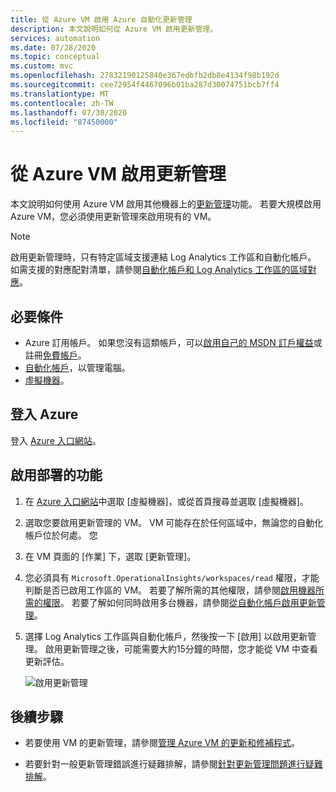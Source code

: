 ```yaml
---
title: 從 Azure VM 啟用 Azure 自動化更新管理
description: 本文說明如何從 Azure VM 啟用更新管理。
services: automation
ms.date: 07/28/2020
ms.topic: conceptual
ms.custom: mvc
ms.openlocfilehash: 27832190125840e367edbfb2db8e4134f98b192d
ms.sourcegitcommit: cee72954f4467096b01ba287d30074751bcb7ff4
ms.translationtype: MT
ms.contentlocale: zh-TW
ms.lasthandoff: 07/30/2020
ms.locfileid: "87450000"
---
```

# <a name="enable-update-management-from-an-azure-vm"></a>從 Azure VM 啟用更新管理

本文說明如何使用 Azure VM 啟用其他機器上的[更新管理](update-mgmt-overview.md)功能。 若要大規模啟用 Azure VM，您必須使用更新管理來啟用現有的 VM。

> [!NOTE]
> 啟用更新管理時，只有特定區域支援連結 Log Analytics 工作區和自動化帳戶。 如需支援的對應配對清單，請參閱[自動化帳戶和 Log Analytics 工作區的區域對應](../how-to/region-mappings.md)。

## <a name="prerequisites"></a>必要條件

* Azure 訂用帳戶。 如果您沒有這類帳戶，可以[啟用自己的 MSDN 訂戶權益](https://azure.microsoft.com/pricing/member-offers/msdn-benefits-details/)或註冊[免費帳戶](https://azure.microsoft.com/free/?WT.mc_id=A261C142F)。
* [自動化帳戶](../index.yml)，以管理電腦。
* [虛擬機器](../../virtual-machines/windows/quick-create-portal.md)。

## <a name="sign-in-to-azure"></a>登入 Azure

登入 [Azure 入口網站](https://portal.azure.com)。

## <a name="enable-the-feature-for-deployment"></a>啟用部署的功能

1. 在 [Azure 入口網站](https://portal.azure.com)中選取 [虛擬機器]，或從首頁搜尋並選取 [虛擬機器]。

2. 選取您要啟用更新管理的 VM。 VM 可能存在於任何區域中，無論您的自動化帳戶位於何處。 您

3. 在 VM 頁面的 [作業] 下，選取 [更新管理]。

4. 您必須具有 `Microsoft.OperationalInsights/workspaces/read` 權限，才能判斷是否已啟用工作區的 VM。 若要了解所需的其他權限，請參閱[啟用機器所需的權限](../automation-role-based-access-control.md#feature-setup-permissions)。 若要了解如何同時啟用多台機器，請參閱[從自動化帳戶啟用更新管理](update-mgmt-enable-automation-account.md)。

5. 選擇 Log Analytics 工作區與自動化帳戶，然後按一下 [啟用] 以啟用更新管理。 啟用更新管理之後，可能需要大約15分鐘的時間，您才能從 VM 中查看更新評估。

    ![啟用更新管理](media/update-mgmt-enable-vm/manageupdates-update-enable.png)

## <a name="next-steps"></a>後續步驟

* 若要使用 VM 的更新管理，請參閱[管理 Azure VM 的更新和修補程式](update-mgmt-manage-updates-for-vm.md)。

* 若要針對一般更新管理錯誤進行疑難排解，請參閱[針對更新管理問題進行疑難排解](../troubleshoot/update-management.md)。
